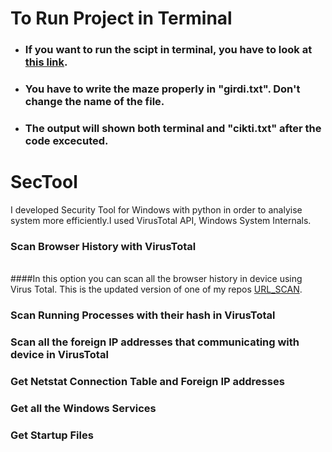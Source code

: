 # To Run Project in Terminal
- ### If you want to run the scipt in terminal, you have to look at <a href="https://www.geeksforgeeks.org/how-to-set-up-command-prompt-for-python-in-windows10/">this link</a>.
- ### You have to write the maze properly in "girdi.txt". Don't change the name of the file.
- ### The output will shown both terminal and "cikti.txt" after the code excecuted.

# SecTool
I developed Security Tool for Windows with python in order to analyise system more efficiently.I used VirusTotal API, Windows System Internals.

### Scan Browser History with VirusTotal
<br>
####In this option you can scan all the browser history in device using Virus Total. This is the updated version of one of my repos <a href="https://www.geeksforgeeks.org/how-to-set-up-command-prompt-for-python-in-windows10/">URL_SCAN</a>.


### Scan Running Processes with their hash in VirusTotal
### Scan all the foreign IP addresses that communicating with device in VirusTotal
### Get Netstat Connection Table and Foreign IP addresses
### Get all the Windows Services
### Get Startup Files

